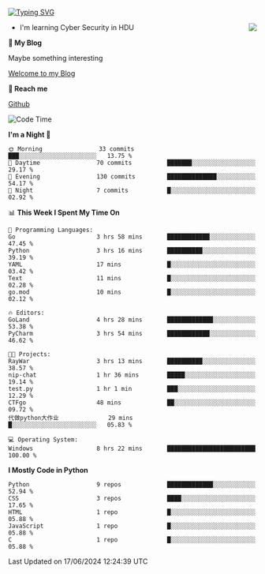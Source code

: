 [![Typing SVG](https://readme-typing-svg.herokuapp.com?font=Fira+Code&pause=1000&random=false&width=450&height=60&lines=Hello+%F0%9F%91%8B%F0%9F%8F%BB;I'm+JBNRZ)](https://git.io/typing-svg)

<a href="#">
  <img align="right" src="https://github-readme-stats.vercel.app/api?username=JBNRZ&show_icons=true&bg_color=15,f2f7fd,E0EAFC" />
</a>

- I'm learning Cyber Security in HDU

 **🌱 My Blog**

Maybe something interesting

[Welcome to my Blog](https://jbnrz.com.cn/)

 **💬 Reach me** 

[Github](https://github.com/JBNRZ)


<!--START_SECTION:waka-->
![Code Time](http://img.shields.io/badge/Code%20Time-542%20hrs%2023%20mins-blue)

**I'm a Night 🦉** 

```text
🌞 Morning                33 commits          ███░░░░░░░░░░░░░░░░░░░░░░   13.75 % 
🌆 Daytime                70 commits          ███████░░░░░░░░░░░░░░░░░░   29.17 % 
🌃 Evening                130 commits         ██████████████░░░░░░░░░░░   54.17 % 
🌙 Night                  7 commits           █░░░░░░░░░░░░░░░░░░░░░░░░   02.92 % 
```


📊 **This Week I Spent My Time On** 

```text
💬 Programming Languages: 
Go                       3 hrs 58 mins       ████████████░░░░░░░░░░░░░   47.45 % 
Python                   3 hrs 16 mins       ██████████░░░░░░░░░░░░░░░   39.19 % 
YAML                     17 mins             █░░░░░░░░░░░░░░░░░░░░░░░░   03.42 % 
Text                     11 mins             █░░░░░░░░░░░░░░░░░░░░░░░░   02.28 % 
go.mod                   10 mins             █░░░░░░░░░░░░░░░░░░░░░░░░   02.12 % 

🔥 Editors: 
GoLand                   4 hrs 28 mins       █████████████░░░░░░░░░░░░   53.38 % 
PyCharm                  3 hrs 54 mins       ████████████░░░░░░░░░░░░░   46.62 % 

🐱‍💻 Projects: 
RayWar                   3 hrs 13 mins       ██████████░░░░░░░░░░░░░░░   38.57 % 
nip-chat                 1 hr 36 mins        █████░░░░░░░░░░░░░░░░░░░░   19.14 % 
test.py                  1 hr 1 min          ███░░░░░░░░░░░░░░░░░░░░░░   12.29 % 
CTFgo                    48 mins             ██░░░░░░░░░░░░░░░░░░░░░░░   09.72 % 
代做python大作业              29 mins             █░░░░░░░░░░░░░░░░░░░░░░░░   05.83 % 

💻 Operating System: 
Windows                  8 hrs 22 mins       █████████████████████████   100.00 % 
```

**I Mostly Code in Python** 

```text
Python                   9 repos             █████████████░░░░░░░░░░░░   52.94 % 
CSS                      3 repos             ████░░░░░░░░░░░░░░░░░░░░░   17.65 % 
HTML                     1 repo              █░░░░░░░░░░░░░░░░░░░░░░░░   05.88 % 
JavaScript               1 repo              █░░░░░░░░░░░░░░░░░░░░░░░░   05.88 % 
C                        1 repo              █░░░░░░░░░░░░░░░░░░░░░░░░   05.88 % 
```




 Last Updated on 17/06/2024 12:24:39 UTC
<!--END_SECTION:waka-->
